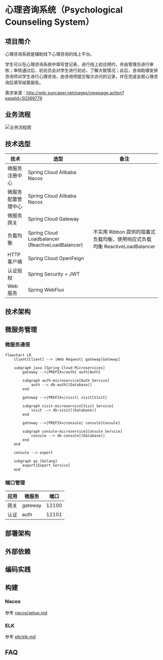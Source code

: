 # 心理咨询系统（Psychological Counseling System）

## 项目简介

心理咨询系统是辅助线下心理咨询的线上平台。

学生可以在心理咨询系统中填写登记表，进行线上初访预约，并由管理员进行审核；审核通过后，初访员会对学生进行初访，了解大致情况；此后，咨询助理安排咨询师对学生进行心理咨询，由咨询师提交每次访问的记录，并在完成全部心理咨询后填写结案报告。

需求来源：http://wiki.suncaper.net/pages/viewpage.action?pageId=50369779

## 业务流程
![业务流程图](https://tzq-oos-1.oss-cn-hangzhou.aliyuncs.com/img/image-20220225144204613.png)

## 技术选型

| 技术        | 选型                                               | 备注                                                   |
|-----------|--------------------------------------------------|------------------------------------------------------|
| 微服务注册中心   | Spring Cloud Alibaba Nacos                       ||
| 微服务配置管理中心 | Spring Cloud Alibaba Nacos                       ||
| 微服务网关     | Spring Cloud Gateway                             ||
| 负载均衡      | Spring Cloud Loadbalancer (ReactiveLoadBalancer) | 不实用 Ribbon 提供的阻塞式负载均衡，使用响应式负载均衡 ReactiveLoadBalancer |
| HTTP 客户端  | Spring Cloud OpenFeign                           ||
| 认证授权      | Spring Security + JWT                            |                                                      |
| Web 服务    | Spring WebFlux                                   |                                                      |

## 技术架构

## 微服务管理

### 微服务通信

```mermaid
flowchart LR
    client[Client] --> |Web Request| gateway[Gateway]
    
    subgraph java [Spring Cloud Microservices]
        gateway -->|PREFIX=/auth| auth[Auth]
        
        subgraph auth-microservice[Auth Service]
            auth --> db-auth[(Database)]
        end
        
        gateway -->|PREFIX=/visit| visit[Visit]
        
        subgraph visit-microservice[Visit Service]
            visit --> db-visit[(Database)]
        end
        
        gateway -->|PREFIX=/consule| consule[Consule]
        
        subgraph consule-microservice[Consule Service]
            consule --> db-consule[(Database)]
        end
    end
    
    consule --> export
    
    subgraph go [Golang]
        export[Export Service]
    end
```

### 端口管理

| 应用  | 微服务     | 端口    |
|-----|---------|-------|
| 网关  | gateway | 12100 |
| 认证  | auth    | 12101 |

## 部署架构

## 外部依赖

## 编码实践

## 构建

### Nacos

参考 [nacos/setup.md](nacos/setup.md) 

### ELK

参考 [elk/elk.md](elk/setup.md)

## FAQ
